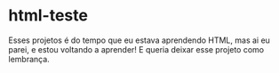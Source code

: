 # html-teste
Esses projetos é do tempo que eu estava aprendendo HTML, mas ai eu parei, e estou voltando a aprender! E queria deixar esse projeto como lembrança.
